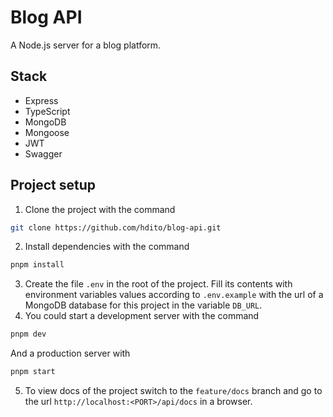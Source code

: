 # Blog API

A Node.js server for a blog platform.

## Stack

- Express
- TypeScript
- MongoDB
- Mongoose
- JWT
- Swagger

## Project setup

1. Clone the project with the command

```bash
git clone https://github.com/hdito/blog-api.git
```

2. Install dependencies with the command

```bash
pnpm install
```

3. Create the file `.env` in the root of the project. Fill its contents with environment variables values according to `.env.example` with the url of a MongoDB database for this project in the variable `DB_URL`.
4. You could start a development server with the command

```bash
pnpm dev
```

And a production server with

```bash
pnpm start
```

5. To view docs of the project switch to the `feature/docs` branch and go to the url `http://localhost:<PORT>/api/docs` in a browser.
